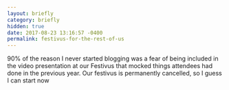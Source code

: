 ```yaml
---
layout: briefly
category: briefly
hidden: true
date: 2017-08-23 13:16:57 -0400
permalink: festivus-for-the-rest-of-us
---
```


90% of the reason I never started blogging was a fear of being included in the video  presentation at our Festivus that mocked things attendees had done in the previous year. Our festivus is permanently cancelled, so I guess I can start now